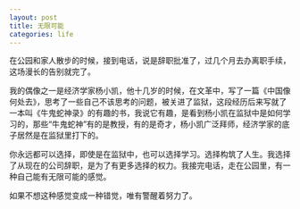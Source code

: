 ```yaml
---
layout: post
title: 无限可能
categories: life
---
```


在公园和家人散步的时候，接到电话，说是辞职批准了，过几个月去办离职手续，这场漫长的告别就完了。

我的偶像之一是经济学家杨小凯，他十几岁的时候，在文革中，写了一篇《中国像何处去》，思考了一些自己不该思考的问题，被关进了监狱，这段经历后来写就了一本叫《牛鬼蛇神录》的有趣的书，我说它有趣，是看到杨小凯在监狱中是如何学习的，那些“牛鬼蛇神”有的是教授，有的是奇才，杨小凯广泛拜师，经济学家的底子居然是在监狱里打下的。

你永远都可以选择，即使是在监狱中，也可以选择学习。选择构筑了人生。我选择了从现在的公司辞职，是为了有更多选择的权力。我接完电话，走在公园里，有一种自己能有无限可能的感觉。

如果不想这种感觉变成一种错觉，唯有警醒着努力了。